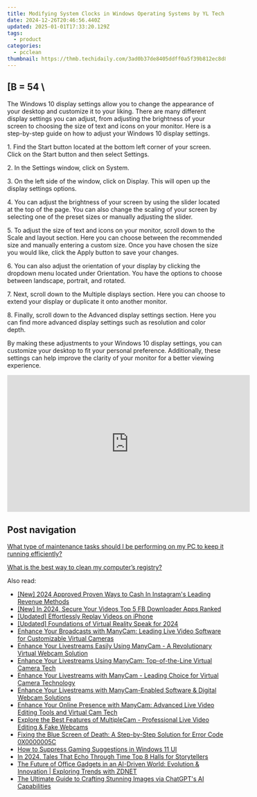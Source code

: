 ```yaml
---
title: Modifying System Clocks in Windows Operating Systems by YL Tech Tips
date: 2024-12-26T20:46:56.440Z
updated: 2025-01-01T17:33:20.129Z
tags:
  - product
categories:
  - pcclean
thumbnail: https://thmb.techidaily.com/3ad0b37de8405ddff0a5f39b812ec8d893ee35987fd8e7537df266174c877eec.jpg
---
```


## \[B = 54 \

The Windows 10 display settings allow you to change the appearance of your desktop and customize it to your liking. There are many different display settings you can adjust, from adjusting the brightness of your screen to choosing the size of text and icons on your monitor. Here is a step-by-step guide on how to adjust your Windows 10 display settings. 

1\. Find the Start button located at the bottom left corner of your screen. Click on the Start button and then select Settings.

2\. In the Settings window, click on System.

3\. On the left side of the window, click on Display. This will open up the display settings options. 

4\. You can adjust the brightness of your screen by using the slider located at the top of the page. You can also change the scaling of your screen by selecting one of the preset sizes or manually adjusting the slider.

5\. To adjust the size of text and icons on your monitor, scroll down to the Scale and layout section. Here you can choose between the recommended size and manually entering a custom size. Once you have chosen the size you would like, click the Apply button to save your changes.

6\. You can also adjust the orientation of your display by clicking the dropdown menu located under Orientation. You have the options to choose between landscape, portrait, and rotated.

7\. Next, scroll down to the Multiple displays section. Here you can choose to extend your display or duplicate it onto another monitor.

8\. Finally, scroll down to the Advanced display settings section. Here you can find more advanced display settings such as resolution and color depth. 

By making these adjustments to your Windows 10 display settings, you can customize your desktop to fit your personal preference. Additionally, these settings can help improve the clarity of your monitor for a better viewing experience.

<!-- affiliate ads begin -->
<iframe width="560" height="315" src="https://www.youtube.com/embed/_O8m9KphYzs?si=jITthzeyX_Kmt9X2" title="YouTube video player" frameborder="0" allow="accelerometer; autoplay; clipboard-write; encrypted-media; gyroscope; picture-in-picture; web-share" referrerpolicy="strict-origin-when-cross-origin" allowfullscreen></iframe>
<!-- affiliate ads end -->

## Post navigation

[What type of maintenance tasks should I be performing on my PC to keep it running efficiently?](https://tools.techidaily.com/pcclean/products/)

[What is the best way to clean my computer’s registry?](https://tools.techidaily.com/pcclean/products/)

<ins class="adsbygoogle"
     style="display:block"
     data-ad-format="autorelaxed"
     data-ad-client="ca-pub-7571918770474297"
     data-ad-slot="1223367746"></ins>

<ins class="adsbygoogle"
     style="display:block"
     data-ad-client="ca-pub-7571918770474297"
     data-ad-slot="8358498916"
     data-ad-format="auto"
     data-full-width-responsive="true"></ins>

<span class="atpl-alsoreadstyle">Also read:</span>
<div><ul>
<li><a href="https://instagram-videos.techidaily.com/new-2024-approved-proven-ways-to-cash-in-instagrams-leading-revenue-methods/"><u>[New] 2024 Approved Proven Ways to Cash In Instagram's Leading Revenue Methods</u></a></li>
<li><a href="https://facebook-video-content.techidaily.com/new-in-2024-secure-your-videos-top-5-fb-downloader-apps-ranked/"><u>[New] In 2024, Secure Your Videos Top 5 FB Downloader Apps Ranked</u></a></li>
<li><a href="https://youtube-webster.techidaily.com/ed-effortlessly-replay-videos-on-iphone/"><u>[Updated] Effortlessly Replay Videos on iPhone</u></a></li>
<li><a href="https://fox-links.techidaily.com/updated-foundations-of-virtual-reality-speak-for-2024/"><u>[Updated] Foundations of Virtual Reality Speak for 2024</u></a></li>
<li><a href="https://discover-best.techidaily.com/enhance-your-broadcasts-with-manycam-leading-live-video-software-for-customizable-virtual-cameras/"><u>Enhance Your Broadcasts with ManyCam: Leading Live Video Software for Customizable Virtual Cameras</u></a></li>
<li><a href="https://discover-best.techidaily.com/enhance-your-livestreams-easily-using-manycam-a-revolutionary-virtual-webcam-solution/"><u>Enhance Your Livestreams Easily Using ManyCam - A Revolutionary Virtual Webcam Solution</u></a></li>
<li><a href="https://discover-best.techidaily.com/enhance-your-livestreams-using-manycam-top-of-the-line-virtual-camera-tech/"><u>Enhance Your Livestreams Using ManyCam: Top-of-the-Line Virtual Camera Tech</u></a></li>
<li><a href="https://discover-best.techidaily.com/enhance-your-livestreams-with-manycam-leading-choice-for-virtual-camera-technology/"><u>Enhance Your Livestreams with ManyCam - Leading Choice for Virtual Camera Technology</u></a></li>
<li><a href="https://discover-best.techidaily.com/enhance-your-livestreams-with-manycam-enabled-software-and-digital-webcam-solutions/"><u>Enhance Your Livestreams with ManyCam-Enabled Software & Digital Webcam Solutions</u></a></li>
<li><a href="https://discover-best.techidaily.com/enhance-your-online-presence-with-manycam-advanced-live-video-editing-tools-and-virtual-cam-tech/"><u>Enhance Your Online Presence with ManyCam: Advanced Live Video Editing Tools and Virtual Cam Tech</u></a></li>
<li><a href="https://discover-best.techidaily.com/explore-the-best-features-of-multiplecam-professional-live-video-editing-and-fake-webcams/"><u>Explore the Best Features of MultipleCam - Professional Live Video Editing & Fake Webcams</u></a></li>
<li><a href="https://techno-recovery.techidaily.com/fixing-the-blue-screen-of-death-a-step-by-step-solution-for-error-code-0x0000005c/"><u>Fixing the Blue Screen of Death: A Step-by-Step Solution for Error Code 0X0000005C</u></a></li>
<li><a href="https://win11-tips.techidaily.com/how-to-suppress-gaming-suggestions-in-windows-11-ui/"><u>How to Suppress Gaming Suggestions in Windows 11 UI</u></a></li>
<li><a href="https://some-tips.techidaily.com/in-2024-tales-that-echo-through-time-top-8-halls-for-storytellers/"><u>In 2024, Tales That Echo Through Time Top 8 Halls for Storytellers</u></a></li>
<li><a href="https://hardware-tips.techidaily.com/the-future-of-office-gadgets-in-an-ai-driven-world-evolution-and-innovation-exploring-trends-with-zdnet/"><u>The Future of Office Gadgets in an AI-Driven World: Evolution & Innovation | Exploring Trends with ZDNET</u></a></li>
<li><a href="https://tech-revival.techidaily.com/the-ultimate-guide-to-crafting-stunning-images-via-chatgpts-ai-capabilities/"><u>The Ultimate Guide to Crafting Stunning Images via ChatGPT's AI Capabilities</u></a></li>
</ul></div>

